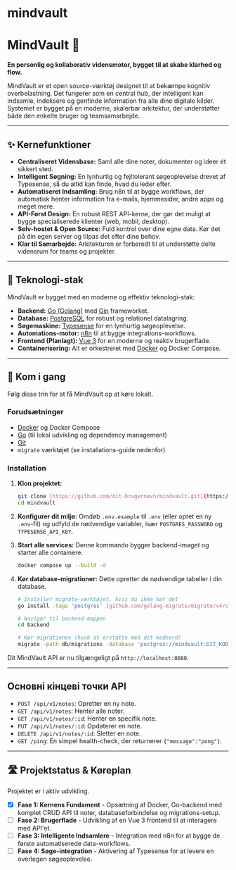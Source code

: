 # mindvault
# MindVault 🧠

**En personlig og kollaborativ vidensmotor, bygget til at skabe klarhed og flow.**

MindVault er et open source-værktøj designet til at bekæmpe kognitiv overbelastning. Det fungerer som en central hub, der intelligent kan indsamle, indeksere og genfinde information fra alle dine digitale kilder. Systemet er bygget på en moderne, skalerbar arkitektur, der understøtter både den enkelte bruger og teamsamarbejde.

---
## ✨ Kernefunktioner

* **Centraliseret Vidensbase:** Saml alle dine noter, dokumenter og ideer ét sikkert sted.
* **Intelligent Søgning:** En lynhurtig og fejltolerant søgeoplevelse drevet af Typesense, så du altid kan finde, hvad du leder efter.
* **Automatiseret Indsamling:** Brug n8n til at bygge workflows, der automatisk henter information fra e-mails, hjemmesider, andre apps og meget mere.
* **API-Først Design:** En robust REST API-kerne, der gør det muligt at bygge specialiserede klienter (web, mobil, desktop).
* **Selv-hostet & Open Source:** Fuld kontrol over dine egne data. Kør det på din egen server og tilpas det efter dine behov.
* **Klar til Samarbejde:** Arkitekturen er forberedt til at understøtte delte vidensrum for teams og projekter.

---
## 🚀 Teknologi-stak

MindVault er bygget med en moderne og effektiv teknologi-stak:

* **Backend:** [Go (Golang)](https://go.dev/) med [Gin](https://gin-gonic.com/) frameworket.
* **Database:** [PostgreSQL](https://www.postgresql.org/) for robust og relationel datalagring.
* **Søgemaskine:** [Typesense](https://typesense.org/) for en lynhurtig søgeoplevelse.
* **Automations-motor:** [n8n](https://n8n.io/) til at bygge integrations-workflows.
* **Frontend (Planlagt):** [Vue 3](https://vuejs.org/) for en moderne og reaktiv brugerflade.
* **Containerisering:** Alt er orkestreret med [Docker](https://www.docker.com/) og Docker Compose.



---
## 🏁 Kom i gang

Følg disse trin for at få MindVault op at køre lokalt.

### Forudsætninger

* [Docker](https://www.docker.com/) og Docker Compose
* [Go](https://go.dev/doc/install) (til lokal udvikling og dependency management)
* [Git](https://git-scm.com/)
* `migrate` værktøjet (se installations-guide nedenfor)

### Installation

1.  **Klon projektet:**
    ```sh
    git clone [https://github.com/dit-brugernavn/mindvault.git](https://github.com/dit-brugernavn/mindvault.git)
    cd mindvault
    ```

2.  **Konfigurer dit miljø:**
    Omdøb `.env.example` til `.env` (eller opret en ny `.env`-fil) og udfyld de nødvendige variabler, især `POSTGRES_PASSWORD` og `TYPESENSE_API_KEY`.

3.  **Start alle services:**
    Denne kommando bygger backend-imaget og starter alle containere.
    ```sh
    docker compose up --build -d
    ```

4.  **Kør database-migrationer:**
    Dette opretter de nødvendige tabeller i din database.
    ```sh
    # Installer migrate-værktøjet, hvis du ikke har det
    go install -tags 'postgres' [github.com/golang-migrate/migrate/v4/cmd/migrate@latest](https://github.com/golang-migrate/migrate/v4/cmd/migrate@latest)

    # Naviger til backend-mappen
    cd backend

    # Kør migrationen (husk at erstatte med dit kodeord)
    migrate -path db/migrations -database 'postgres://mindvault:DIT_KODEORD@localhost:5432/mindvault_db?sslmode=disable' up
    ```

Dit MindVault API er nu tilgængeligt på `http://localhost:8080`.

---
## Основні кінцеві точки API

* `POST /api/v1/notes`: Opretter en ny note.
* `GET /api/v1/notes`: Henter alle noter.
* `GET /api/v1/notes/:id`: Henter en specifik note.
* `PUT /api/v1/notes/:id`: Opdaterer en note.
* `DELETE /api/v1/notes/:id`: Sletter en note.
* `GET /ping`: En simpel health-check, der returnerer `{"message":"pong"}`.

---
## 🛣️ Projektstatus & Køreplan

Projektet er i aktiv udvikling.

* [x] **Fase 1: Kernens Fundament** - Opsætning af Docker, Go-backend med komplet CRUD API til noter, databaseforbindelse og migrations-setup.
* [ ] **Fase 2: Brugerflade** - Udvikling af en Vue 3 frontend til at interagere med API'et.
* [ ] **Fase 3: Intelligente Indsamlere** - Integration med n8n for at bygge de første automatiserede data-workflows.
* [ ] **Fase 4: Søge-integration** - Aktivering af Typesense for at levere en overlegen søgeoplevelse.